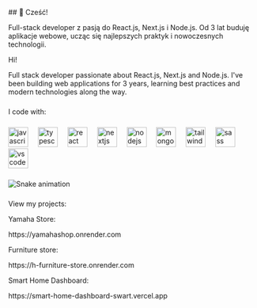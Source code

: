 <p align="left">## 👋 Cześć!

Full-stack developer z pasją do React.js, Next.js i Node.js. 
Od 3 lat buduję aplikacje webowe, ucząc się najlepszych praktyk 
i nowoczesnych technologii.</p>


<p align="left"> Hi!

Full stack developer passionate about React.js, Next.js and Node.js. I've been building web applications for 3 years, learning best practices and modern technologies along the way.</p>
###

<p align="left">I code with:</p>

###

<div align="left">
  <img src="https://cdn.jsdelivr.net/gh/devicons/devicon/icons/javascript/javascript-original.svg" height="40" alt="javascript logo"  />
  <img width="12" />
  <img src="https://cdn.jsdelivr.net/gh/devicons/devicon/icons/typescript/typescript-original.svg" height="40" alt="typescript logo"  />
  <img width="12" />
  <img src="https://cdn.jsdelivr.net/gh/devicons/devicon/icons/react/react-original.svg" height="40" alt="react logo"  />
  <img width="12" />
  <img src="https://cdn.jsdelivr.net/gh/devicons/devicon/icons/nextjs/nextjs-original.svg" height="40" alt="nextjs logo"  />
  <img width="12" />
  <img src="https://cdn.jsdelivr.net/gh/devicons/devicon/icons/nodejs/nodejs-original.svg" height="40" alt="nodejs logo"  />
  <img width="12" />
  <img src="https://cdn.jsdelivr.net/gh/devicons/devicon/icons/mongodb/mongodb-original.svg" height="40" alt="mongodb logo"  />
  <img width="12" />
  <img src="https://cdn.jsdelivr.net/gh/devicons/devicon/icons/tailwindcss/tailwindcss-original-wordmark.svg" height="40" alt="tailwindcss logo"  />
  <img width="12" />
  <img src="https://cdn.jsdelivr.net/gh/devicons/devicon/icons/sass/sass-original.svg" height="40" alt="sass logo"  />
  <img width="12" />
  <img src="https://cdn.jsdelivr.net/gh/devicons/devicon/icons/vscode/vscode-original.svg" height="40" alt="vscode logo"  />
</div>

###

<picture>
  <source media="(prefers-color-scheme: dark)" srcset="https://raw.githubusercontent.com/Damiano87/Damiano87/output/pacman-contribution-graph-dark.svg">
  <source media="(prefers-color-scheme: light)" srcset="https://raw.githubusercontent.com/Damiano87/Damiano87/output/pacman-contribution-graph.svg">
  
<img src="https://raw.githubusercontent.com/Damiano87/Damiano87/output/snake.svg" alt="Snake animation" />
</picture>

###

View my projects:

<p>Yamaha Store:</p>
  <p>https://yamahashop.onrender.com</p>
<p>Furniture store:</p>
  <p>https://h-furniture-store.onrender.com</p>
<p>Smart Home Dashboard:</p>
  <p>https://smart-home-dashboard-swart.vercel.app</p>
